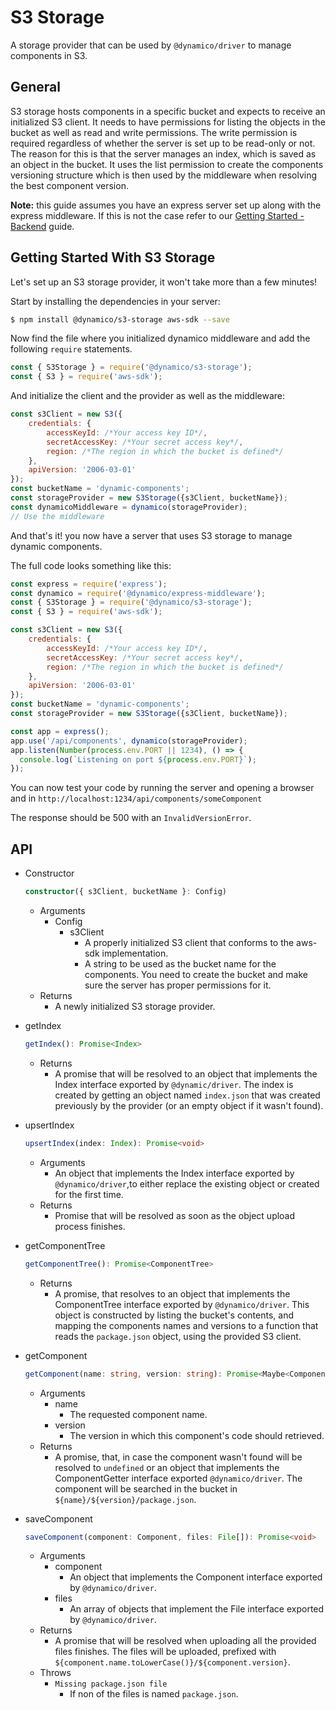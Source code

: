 # S3 Storage
A storage provider that can be used by `@dynamico/driver` to manage components in S3.

## General
S3 storage hosts components in a specific bucket and expects to receive an initialized S3 client. It needs to have permissions for listing the objects in the bucket as well as read and write permissions. The write permission is required regardless of whether the server is set up to be read-only or not. The reason for this is that the server manages an index, which is saved as an object in the bucket. It uses the list permission to create the components versioning structure which is then used by the middleware when resolving the best component version.

__Note:__ this guide assumes you have an express server set up along with the express middleware. If this is not the case refer to our [Getting Started - Backend](../readme.md) guide.

## Getting Started With S3 Storage

Let's set up an S3 storage provider, it won't take more than a few minutes!

Start by installing the dependencies in your server:
```bash
$ npm install @dynamico/s3-storage aws-sdk --save
```

Now find the file where you initialized dynamico middleware and add the following `require` statements.

```javascript
const { S3Storage } = require('@dynamico/s3-storage');
const { S3 } = require('aws-sdk');
```

And initialize the client and the provider as  well as the middleware:

```javascript
const s3Client = new S3({
    credentials: {
        accessKeyId: /*Your access key ID*/,
        secretAccessKey: /*Your secret access key*/,
        region: /*The region in which the bucket is defined*/
    },
    apiVersion: '2006-03-01'
});
const bucketName = 'dynamic-components';
const storageProvider = new S3Storage({s3Client, bucketName});
const dynamicoMiddleware = dynamico(storageProvider);
// Use the middleware
```

And that's it! you now have a server that uses S3 storage to manage dynamic components.

The full code looks something like this:

```javascript
const express = require('express');
const dynamico = require('@dynamico/express-middleware');
const { S3Storage } = require('@dynamico/s3-storage');
const { S3 } = require('aws-sdk');

const s3Client = new S3({
    credentials: {
        accessKeyId: /*Your access key ID*/,
        secretAccessKey: /*Your secret access key*/,
        region: /*The region in which the bucket is defined*/
    },
    apiVersion: '2006-03-01'
});
const bucketName = 'dynamic-components';
const storageProvider = new S3Storage({s3Client, bucketName});

const app = express();
app.use('/api/components', dynamico(storageProvider);
app.listen(Number(process.env.PORT || 1234), () => {
  console.log(`Listening on port ${process.env.PORT}`);
});
```

You can now test your code by running the server and opening a browser and in `http://localhost:1234/api/components/someComponent`

The response should be 500 with an `InvalidVersionError`.

## API
* Constructor
    ```typescript
    constructor({ s3Client, bucketName }: Config)
    ```
    * Arguments
        * Config
            * s3Client
                * A properly initialized S3 client that conforms to the aws-sdk implementation.
                * A string to be used as the bucket name for the components. You need to create the bucket and make sure the server has proper permissions for it.
    * Returns
        * A newly initialized S3 storage provider.
        
* getIndex
    ```typescript
    getIndex(): Promise<Index>
    ```
    * Returns
        * A promise that will be resolved to an object that implements the Index interface exported by `@dynamic/driver`. The index is created by getting an object named `index.json` that was created previously by the provider (or an empty object if it wasn't found).

* upsertIndex
    ```typescript
    upsertIndex(index: Index): Promise<void>
    ```
    * Arguments
        * An object that implements the Index interface exported by `@dynamico/driver`,to either replace the existing object or created for the first time.
    * Returns
        * Promise that will be resolved as soon as the object upload process finishes.

* getComponentTree
    ```typescript
    getComponentTree(): Promise<ComponentTree> 
    ```
    * Returns
        * A promise, that resolves to an object that implements the ComponentTree interface exported by `@dynamico/driver`. This object is constructed by listing the bucket's contents, and mapping the components names and versions to a function that reads the `package.json` object, using the provided S3 client.

* getComponent
    ```typescript
    getComponent(name: string, version: string): Promise<Maybe<ComponentGetter>>
    ```
    * Arguments
        * name
            * The requested component name.
        * version
            * The version in which this component's code should retrieved.
    * Returns
        * A promise, that, in case the component wasn't found will be resolved to `undefined` or an object that implements the ComponentGetter interface exported `@dynamico/driver`. The component will be searched in the bucket in `${name}/${version}/package.json`.

* saveComponent
    ```typescript
    saveComponent(component: Component, files: File[]): Promise<void>
    ```
    * Arguments
        * component
            * An object that implements the Component interface exported by `@dynamico/driver`.
        * files
            * An array of objects that implement the File interface exported by `@dynamico/driver`.
    * Returns
        * A promise that will be resolved when uploading all the provided files finishes. The files will be uploaded, prefixed with `${component.name.toLowerCase()}/${component.version}`.
    * Throws
        * `Missing package.json file`
            * If non of the files is named `package.json`.